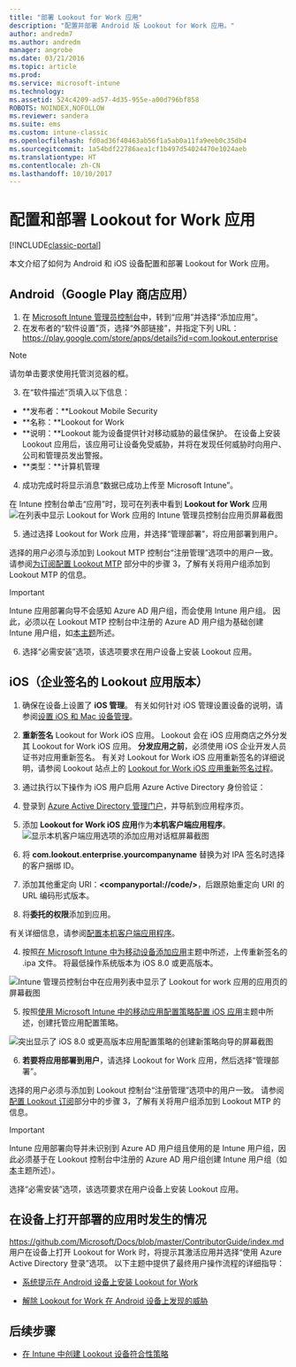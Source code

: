 ```yaml
---
title: "部署 Lookout for Work 应用"
description: "配置并部署 Android 版 Lookout for Work 应用。"
author: andredm7
ms.author: andredm
manager: angrobe
ms.date: 03/21/2016
ms.topic: article
ms.prod: 
ms.service: microsoft-intune
ms.technology: 
ms.assetid: 524c4209-ad57-4d35-955e-a00d796bf858
ROBOTS: NOINDEX,NOFOLLOW
ms.reviewer: sandera
ms.suite: ems
ms.custom: intune-classic
ms.openlocfilehash: fd0ad36f40463ab56f1a5ab0a11fa9eeb0c35db4
ms.sourcegitcommit: 1a54bdf22786aea1cf1b497d54024470e1024aeb
ms.translationtype: HT
ms.contentlocale: zh-CN
ms.lasthandoff: 10/10/2017
---
```

# <a name="configure-and-deploy-lookout-for-work-app"></a>配置和部署 Lookout for Work 应用

[!INCLUDE[classic-portal](../includes/classic-portal.md)]

本文介绍了如何为 Android 和 iOS 设备配置和部署 Lookout for Work 应用。

## <a name="android-google-play-store-app"></a>Android（Google Play 商店应用）

1.  在 [Microsoft Intune 管理员控制台](https://manage.microsoft.com)中，转到“应用”并选择“添加应用”。
2.  在发布者的“软件设置”页，选择“外部链接”，并指定下列 URL：https://play.google.com/store/apps/details?id=com.lookout.enterprise
  >[!NOTE]
  >请勿单击要求使用托管浏览器的框。

3.  在“软件描述”页填入以下信息：
  * **发布者：**Lookout Mobile Security
  * **名称：**Lookout for Work
  * **说明：**Lookout 能为设备提供针对移动威胁的最佳保护。 在设备上安装 Lookout 应用后，该应用可让设备免受威胁，并将在发现任何威胁时向用户、公司和管理员发出警报。
  * **类型：**计算机管理

4. 成功完成时将显示消息“数据已成功上传至 Microsoft Intune”。

  在 Intune 控制台单击“应用”时，现可在列表中看到 **Lookout for Work** 应用 ![在列表中显示 Lookout for Work 应用的 Intune 管理员控制台应用页屏幕截图](../media/mtp/lookout-app-listed-intune-console.png)

5. 通过选择 Lookout for Work 应用，并选择“管理部署”，将应用部署到用户。

  选择的用户必须与添加到 Lookout MTP 控制台“注册管理”选项中的用户一致。  请参阅[为订阅配置 Lookout MTP](configure-deploy-lookout-for-work-app.md) 部分中的步骤 3，了解有关将用户组添加到 Lookout MTP 的信息。

  >[!IMPORTANT]
  > Intune 应用部署向导不会感知 Azure AD 用户组，而会使用 Intune 用户组。 因此，必须以在 Lookout MTP 控制台中注册的 Azure AD 用户组为基础创建 Intune 用户组，如[本主题](plan-your-user-and-device-groups.md)所述。

6. 选择“必需安装”选项，该选项要求在用户设备上安装 Lookout 应用。

## <a name="ios-enterprise-signed-version-of-lookout-app"></a>iOS（企业签名的 Lookout 应用版本）

1. 确保在设备上设置了 **iOS 管理**。 有关如何针对 iOS 管理设置设备的说明，请参阅[设置 iOS 和 Mac 设备管理](set-up-ios-and-mac-management-with-microsoft-intune.md)。

2. **重新签名** Lookout for Work iOS 应用。 Lookout 会在 iOS 应用商店之外分发其 Lookout for Work iOS 应用。 **分发应用之前**，必须使用 iOS 企业开发人员证书对应用重新签名。 有关对 Lookout for Work iOS 应用重新签名的详细说明，请参阅 Lookout 站点上的 [Lookout for Work iOS 应用重新签名过程](https://personal.support.lookout.com/hc/articles/114094038714)。

3. 通过执行以下操作为 iOS 用户启用 Azure Active Directory 身份验证：
  1.  登录到 [Azure Active Directory 管理门户](https://manage.windowsazure.com)，并导航到应用程序页。
  2.  添加 **Lookout for Work iOS 应用**作为**本机客户端应用程序**。
  ![显示本机客户端应用选项的添加应用对话框屏幕截图](../media/mtp/aad-add-app.png)
  3. 将 **com.lookout.enterprise.yourcompanyname** 替换为对 IPA 签名时选择的客户捆绑 ID。
  4.  添加其他重定向 URI：**&lt;companyportal://code/>**，后跟原始重定向 URI 的 URL 编码形式版本。
  5.  将**委托的权限**添加到应用。

  有关详细信息，请参阅[配置本机客户端应用程序](https://azure.microsoft.com/documentation/articles/app-service-mobile-how-to-configure-active-directory-authentication/#optional-configure-a-native-client-application)。

4. 按照[在 Microsoft Intune 中为移动设备添加应用](/intune-classic/deploy-use/add-apps-for-mobile-devices-in-microsoft-intune)主题中所述，上传重新签名的 .ipa 文件。 将最低操作系统版本为 iOS 8.0 或更高版本。

  ![Intune 管理员控制台中在应用列表中显示了 Lookout for work 应用的应用页的屏幕截图](../media/mtp/ios-app-uploaded-intune.png)

5. 按照[使用 Microsoft Intune 中的移动应用配置策略配置 iOS 应用](/intune-classic/deploy-use/configure-ios-apps-with-mobile-app-configuration-policies-in-microsoft-intune)主题中所述，创建托管应用配置策略。

  ![突出显示了 iOS 8.0 或更高版本应用配置策略的创建新策略向导的屏幕截图](../media/mtp/ios-app-config.png)

6. **若要将应用部署到用户**，请选择 Lookout for Work 应用，然后选择“管理部署”。

  选择的用户必须与添加到 Lookout 控制台“注册管理”选项中的用户一致。  请参阅[配置 Lookout 订阅](https://docs.microsoft.com/sccm/protect/deploy-use/configure-and-deploy-lookout-for-work-apps)部分中的步骤 3，了解有关将用户组添加到 Lookout MTP 的信息。

  >[!IMPORTANT]
  > Intune 应用部署向导并未识别到 Azure AD 用户组且使用的是 Intune 用户组，因此必须基于在 Lookout 控制台中注册的 Azure AD 用户组创建 Intune 用户组（如[本](plan-your-user-and-device-groups.md)主题所述）。

  选择“必需安装”选项，该选项要求在用户设备上安装 Lookout 应用。

## <a name="what-happens-when-the-deployed-app-is-opened-on-the-device"></a>在设备上打开部署的应用时发生的情况
https://github.com/Microsoft/Docs/blob/master/ContributorGuide/index.md 用户在设备上打开 Lookout for Work 时，将提示其激活应用并选择“使用 Azure Active Directory 登录”选项。 以下主题中提供了最终用户操作流程的详细指导：

* [系统提示在 Android 设备上安装 Lookout for Work](https://docs.microsoft.com/intune-user-help/you-are-prompted-to-install-lookout-for-work-android)

* [解除 Lookout for Work 在 Android 设备上发现的威胁](https://docs.microsoft.com/intune-user-help/you-need-to-resolve-a-threat-found-by-lookout-for-work-android)

## <a name="next-steps"></a>后续步骤
* [在 Intune 中创建 Lookout 设备符合性策略](https://docs.microsoft.com/sccm/protect/deploy-use/enable-device-threat-protection-rule-compliance-policy)
